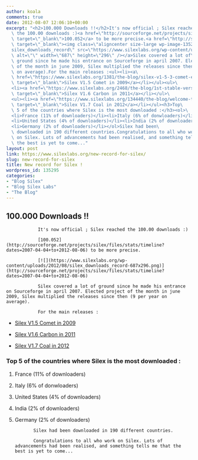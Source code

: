 ```yaml
---
author: koala
comments: true
date: 2012-08-07 12:06:10+00:00
excerpt: "<h2>100.000 Downloads !!</h2>It's now official ; Silex reached\
  \ the 100.00 downloads :)<a href=\"http://sourceforge.net/projects/silex/files/stats/timeline?dates=2007-04-04+to+2012-08-06\"\
  \ target=\"_blank\">100.052</a> to be more precise.<a href=\"http://sourceforge.net/projects/silex/files/stats/timeline?dates=2007-04-04+to+2012-08-06\"\
  \ target=\"_blank\"><img class=\"aligncenter size-large wp-image-135299\" title=\"\
  silex_downloads_record\" src=\"https://www.silexlabs.org/wp-content/uploads/2012/08/silex_downloads_record-687x296.png\"\
  \ alt=\"\" width=\"687\" height=\"296\" /></a>Silex covered a lot of\
  \ ground since he made his entrance on Sourceforge in april 2007. Elected project\
  \ of the month in june 2009, Silex multiplied the releases since then (9 per year\
  \ on average).For the main releases :<ul><li><a\
  \ href=\"https://www.silexlabs.org/1381/the-blog/silex-v1-5-3-comet-est-sortie/\"\
  \ target=\"_blank\">Silex V1.5 Comet in 2009</a></li></ul><ul>\
  <li><a href=\"https://www.silexlabs.org/2468/the-blog/1st-stable-version-of-silex-carbon/\"\
  \ target=\"_blank\">Silex V1.6 Carbon in 2011</a></li></ul>\
  <ul><li><a href=\"https://www.silexlabs.org/134440/the-blog/welcome-to-silex-v1-7-0-rc1-coal-2/\"\
  \ target=\"_blank\">Silex V1.7 Coal in 2012</a></li></ul><h3>Top\
  \ 5 of the countries where Silex is the most downloaded :</h3><ol>\
  <li>France (11% of downloaders)</li><li>Italy (6% of donwloaders)</li>\
  <li>United States (4% of downloaders)</li><li>India (2% of downloaders)</li>\
  <li>Germany (2% of downloaders)</li></ol>Silex had been\
  \ downloaded in 190 different countries.Congratulations to all who work\
  \ on Silex. Lots of advancements had been realised, and something tells me that\
  \ the best is yet to come..."
layout: post
link: https://www.silexlabs.org/new-record-for-silex/
slug: new-record-for-silex
title: New record for Silex !
wordpress_id: 135295
categories:
- "Blog Silex"
- "Blog Silex Labs"
- "The Blog"
---
```


## 100.000 Downloads !!


				It's now official ; Silex reached the 100.00 downloads :)

				[100.052](http://sourceforge.net/projects/silex/files/stats/timeline?dates=2007-04-04+to+2012-08-06) to be more precise.

				[![](https://www.silexlabs.org/wp-content/uploads/2012/08/silex_downloads_record-687x296.png)](http://sourceforge.net/projects/silex/files/stats/timeline?dates=2007-04-04+to+2012-08-06)

				Silex covered a lot of ground since he made his entrance on Sourceforge in april 2007. Elected project of the month in june 2009, Silex multiplied the releases since then (9 per year on average).

				For the main releases :




  * [Silex V1.5 Comet in 2009](https://www.silexlabs.org/1381/the-blog/silex-v1-5-3-comet-est-sortie/)




  * [Silex V1.6 Carbon in 2011](https://www.silexlabs.org/2468/the-blog/1st-stable-version-of-silex-carbon/)




  * [Silex V1.7 Coal in 2012](https://www.silexlabs.org/134440/the-blog/welcome-to-silex-v1-7-0-rc1-coal-2/)




### Top 5 of the countries where Silex is the most downloaded :






  1. France (11% of downloaders)


  2. Italy (6% of donwloaders)


  3. United States (4% of downloaders)


  4. India (2% of downloaders)


  5. Germany (2% of downloaders)


				Silex had been downloaded in 190 different countries.

				Congratulations to all who work on Silex. Lots of advancements had been realised, and something tells me that the best is yet to come...
